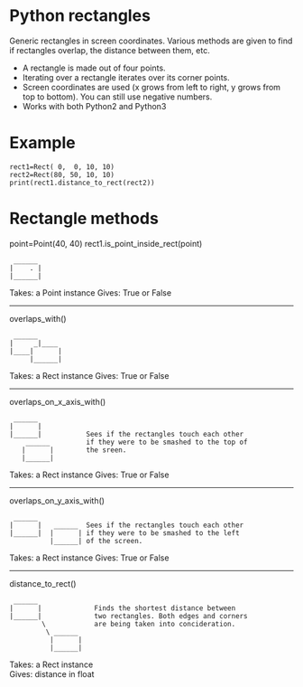 Python rectangles
=================

Generic rectangles in screen coordinates. Various methods are given to find if rectangles overlap, the distance between them, etc.

* A rectangle is made out of four points.
* Iterating over a rectangle iterates over its corner points.
* Screen coordinates are used (x grows from left to right, y grows from top to bottom). You can still use negative numbers.
* Works with both Python2 and Python3


Example
=================

    rect1=Rect( 0,  0, 10, 10)
    rect2=Rect(80, 50, 10, 10)
    print(rect1.distance_to_rect(rect2))



Rectangle methods
=================

point=Point(40, 40)
rect1.is_point_inside_rect(point)

     ______
    |    . |
    |______|
    
Takes: a Point instance
Gives: True or False
         
------------------------------------------------------------------------

overlaps_with()

     ______
    |     _|____ 
    |____|      |
         |______|

Takes: a Rect instance
Gives: True or False
         
------------------------------------------------------------------------

overlaps_on_x_axis_with()

     ______
    |      |           
    |______|           Sees if the rectangles touch each other
        ______         if they were to be smashed to the top of
       |      |        the sreen.
       |______|

Takes: a Rect instance
Gives: True or False
         
------------------------------------------------------------------------

overlaps_on_y_axis_with()

     ______
    |      |   ______  Sees if the rectangles touch each other
    |______|  |      | if they were to be smashed to the left 
              |______| of the screen.

Takes: a Rect instance
Gives: True or False
         
------------------------------------------------------------------------

distance_to_rect()

	 ______
    |      |             Finds the shortest distance between
    |______|             two rectangles. Both edges and corners
            \            are being taken into concideration.
             \ ______    
              |      |
              |______|

Takes: a Rect instance	
Gives: distance in float
              
